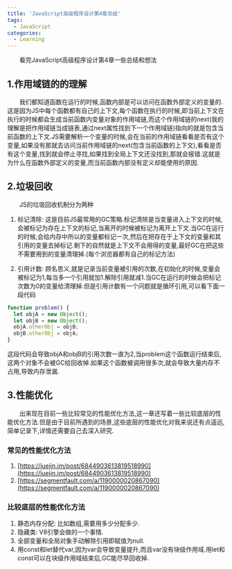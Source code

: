 ```yaml
---
title: 'JavaScript高级程序设计第4章总结'
tags:
  - JavaScript
categories:
  - Learning
---
```

&emsp;&emsp;看完JavaScript高级程序设计第4章一些总结和想法

 
## 1.作用域链的的理解
&emsp;&emsp;我们都知道函数在运行的时候,函数内部是可以访问在函数外部定义的变量的.这是因为JS中每个函数都有自己的上下文,每个函数在执行的时候,即当前上下文在执行的时候都会生成当前函数内变量对象的作用域链,而这个作用域链的next(我的理解是把作用域链当成链表,通过next属性找到下一个作用域链)指向的就是包含当前函数的上下文.JS需要解析一个变量的时候,会在当前的作用域链看看是否有这个变量,如果没有那就去访问当前作用域链的next(包含当前函数的上下文),看看是否有这个变量,找到就会停止寻找,如果找到全局上下文还没找到,那就会报错.这就是为什么在函数外部定义的变量,而当前函数内部没有定义却能使用的原因.

## 2.垃圾回收
&emsp;&emsp;JS的垃圾回收机制分为两种

1. 标记清除: 这是目前JS最常用的GC策略.标记清除是当变量进入上下文的时候,会被标记为存在上下文的标记,当离开的时候被标记为离开上下文.当GC在运行的时候,会给内存中所以的变量都标记一次,然后在把存在于上下文的变量和其引用的变量去掉标记.剩下的自然就是上下文不会用得的变量,最好GC在把这些不需要用到的变量清理掉.(每个浏览器都有自己的标记方法)

2. 引用计数: 顾名思义,就是记录当前变量被引用的次数,在初始化的时候,变量会被标记为1,每当多一个引用就加1.解除引用就减1.当GC在运行的时候会把标记次数为0的变量给清理掉.但是引用计数有一个问题就是循环引用,可以看下面一段代码
```js
function problem() {
  let objA = new Object();
  let objB = new Object();
  objA.otherObj = objB;
  objB.otherObj = objA;
}
```
这段代码会导致objA和objB的引用次数一直为2,当problem这个函数运行结束后,这两个对象不会被GC给回收掉.如果这个函数被调用很多次,就会导致大量内存不占用,导致内存泄漏.

## 3.性能优化
&emsp;&emsp;出来现在目前一些比较常见的性能优化方法,这一章还写着一些比较底层的性能优化方法.但是由于目前所遇到的场景,这些底层的性能优化对我来说还有点遥远,简单记录下,详情还需要自己去深入研究.

### 常见的性能优化方法
  1. [https://juejin.im/post/6844903613819518990](https://juejin.im/post/6844903613819518990)
  1. [https://segmentfault.com/a/1190000020867090](https://segmentfault.com/a/1190000020867090)

### 比较底层的性能优化方法
  1. 静态内存分配: 比如数组,需要用多少分配多少.
  2. 隐藏类: V8引擎会做的一个事情.
  3. 全部变量和全局对象手动解除引用即赋值为null.
  4. 用const和let替代var,因为var会导致变量提升,而且var没有块级作用域.用let和const可以在块级作用域结束后,GC能尽早回收掉.
